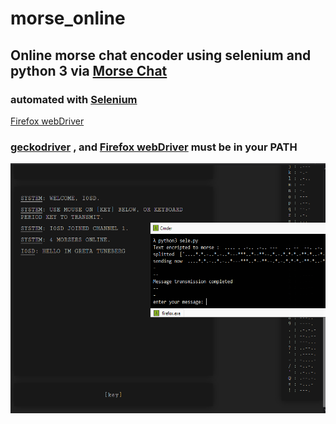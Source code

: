 # morse_online
## Online morse chat encoder using selenium and python 3 via [Morse Chat](http://morsecode.me/?room=1)
### automated with [Selenium](https://pypi.org/project/selenium/) 
[Firefox webDriver](https://developer.mozilla.org/en-US/docs/Web/WebDriver)
### [geckodriver](https://github.com/mozilla/geckodriver/releases) , and [Firefox webDriver](https://developer.mozilla.org/en-US/docs/Web/WebDriver) must be in your PATH

<a href="url"><img src="https://github.com/CarloCattano/morse_online/blob/master/Screenshot/greta.PNG?raw=true" align="center" height="400" width="600" ></a>
